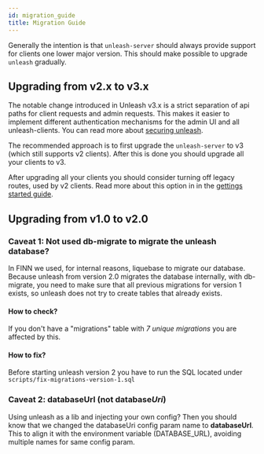 ```yaml
---
id: migration_guide
title: Migration Guide
---
```


Generally the intention is that `unleash-server` should always provide support for clients one lower major version. This should make possible to upgrade `unleash` gradually.

## Upgrading from v2.x to v3.x

The notable change introduced in Unleash v3.x is a strict separation of api paths for client requests and admin requests. This makes it easier to implement different authentication mechanisms for the admin UI and all unleash-clients. You can read more about [securing unleash](https://github.com/Unleash/unleash/blob/master/docs/securing-unleash.md).

The recommended approach is to first upgrade the `unleash-server` to v3 (which still supports v2 clients). After this is done you should upgrade all your clients to v3.

After upgrading all your clients you should consider turning off legacy routes, used by v2 clients. Read more about this option in in the [gettings started guide](https://github.com/Unleash/unleash/blob/master/docs/getting-started.md#2-or-programmatically).

## Upgrading from v1.0 to v2.0

### Caveat 1: Not used db-migrate to migrate the unleash database?

In FINN we used, for internal reasons, liquebase to migrate our database.  
Because unleash from version 2.0 migrates the database internally, with db-migrate, you need to make sure that all previous migrations for version 1 exists, so unleash does not try to create tables that already exists.

#### How to check?

If you don't have a "migrations" table with _7 unique migrations_ you are affected by this.

#### How to fix?

Before starting unleash version 2 you have to run the SQL located under `scripts/fix-migrations-version-1.sql`

### Caveat 2: databaseUrl (not database*Uri*)

Using unleash as a lib and injecting your own config? Then you should know that we changed the databaseUri config param name to **databaseUrl**. This to align it with the environment variable (DATABASE_URL), avoiding multiple names for same config param.
